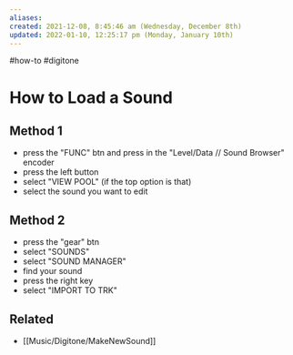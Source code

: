 ```yaml
---
aliases: 
created: 2021-12-08, 8:45:46 am (Wednesday, December 8th)
updated: 2022-01-10, 12:25:17 pm (Monday, January 10th)
---
```

#how-to #digitone

# How to Load a Sound

## Method 1
- press the "FUNC" btn and press in the "Level/Data // Sound Browser" encoder
- press the left button
- select "VIEW POOL" (if the top option is that)
- select the sound you want to edit

## Method 2
- press the "gear" btn
- select "SOUNDS"
- select "SOUND MANAGER"
- find your sound
- press the right key
- select "IMPORT TO TRK"

## Related
- [[Music/Digitone/MakeNewSound]]